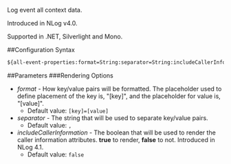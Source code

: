 Log event all context data. 

Introduced in NLog v4.0.

Supported in .NET, Silverlight and Mono.

##Configuration Syntax
```xml
${all-event-properties:format=String:separator=String:includeCallerInformation=Boolean}
```

##Parameters
###Rendering Options
* _format_ - How key/value pairs will be formatted. The placeholder used to define placement of the key is, "[key]", and the placeholder for value is, "[value]".
  * Default value: `[key]=[value]`
* _separator_ - The string that will be used to separate key/value pairs.
  * Default value: `, `
* _includeCallerInformation_ - The boolean that will be used to render the caller information attributes. **true** to render, **false** to not. Introduced in NLog 4.1. 
  * Default value: `false`
